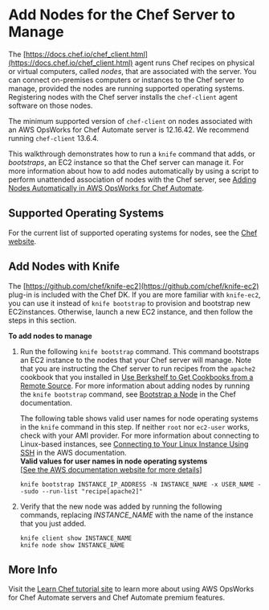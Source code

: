 # Add Nodes for the Chef Server to Manage<a name="opscm-addnodes"></a>

The [https://docs.chef.io/chef_client.html](https://docs.chef.io/chef_client.html) agent runs Chef recipes on physical or virtual computers, called *nodes*, that are associated with the server\. You can connect on\-premises computers or instances to the Chef server to manage, provided the nodes are running supported operating systems\. Registering nodes with the Chef server installs the `chef-client` agent software on those nodes\.

The minimum supported version of `chef-client` on nodes associated with an AWS OpsWorks for Chef Automate server is 12\.16\.42\. We recommend running `chef-client` 13\.6\.4\.

This walkthrough demonstrates how to run a `knife` command that adds, or *bootstraps*, an EC2 instance so that the Chef server can manage it\. For more information about how to add nodes automatically by using a script to perform unattended association of nodes with the Chef server, see [Adding Nodes Automatically in AWS OpsWorks for Chef Automate](opscm-unattend-assoc.md)\.

## Supported Operating Systems<a name="w4ab1b9c21c13b9"></a>

For the current list of supported operating systems for nodes, see the [Chef website](https://docs.chef.io/platforms.html)\.

## Add Nodes with Knife<a name="w4ab1b9c21c13c11"></a>

The [https://github.com/chef/knife-ec2](https://github.com/chef/knife-ec2) plug\-in is included with the Chef DK\. If you are more familiar with `knife-ec2`, you can use it instead of `knife bootstrap` to provision and bootstrap new EC2instances\. Otherwise, launch a new EC2 instance, and then follow the steps in this section\.

**To add nodes to manage**

1. Run the following `knife bootstrap` command\. This command bootstraps an EC2 instance to the nodes that your Chef server will manage\. Note that you are instructing the Chef server to run recipes from the `apache2` cookbook that you installed in [Use Berkshelf to Get Cookbooks from a Remote Source](opscm-starterkit.md#opscm-berkshelf)\. For more information about adding nodes by running the `knife bootstrap` command, see [Bootstrap a Node](https://docs.chef.io/install_bootstrap.html) in the Chef documentation\.

   The following table shows valid user names for node operating systems in the `knife` command in this step\. If neither `root` nor `ec2-user` works, check with your AMI provider\. For more information about connecting to Linux\-based instances, see [Connecting to Your Linux Instance Using SSH](http://docs.aws.amazon.com/AWSEC2/latest/UserGuide/AccessingInstancesLinux.html) in the AWS documentation\.  
**Valid values for user names in node operating systems**    
[\[See the AWS documentation website for more details\]](http://docs.aws.amazon.com/opsworks/latest/userguide/opscm-addnodes.html)

   ```
   knife bootstrap INSTANCE_IP_ADDRESS -N INSTANCE_NAME -x USER_NAME --sudo --run-list "recipe[apache2]"
   ```

1. Verify that the new node was added by running the following commands, replacing *INSTANCE\_NAME* with the name of the instance that you just added\.

   ```
   knife client show INSTANCE_NAME
   knife node show INSTANCE_NAME
   ```

## More Info<a name="w4ab1b9c21c13c13"></a>

Visit the [Learn Chef tutorial site](https://learn.chef.io/tutorials/manage-a-node/opsworks) to learn more about using AWS OpsWorks for Chef Automate servers and Chef Automate premium features\.